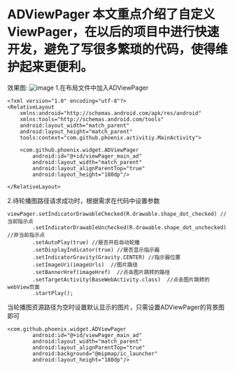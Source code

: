 # ADViewPager 本文重点介绍了自定义ViewPager，在以后的项目中进行快速开发，避免了写很多繁琐的代码，使得维护起来更便利。
效果图:
![image](https://github.com/GitPhoenix/ADViewPager/blob/master/screen/screen.gif)
1.在布局文件中加入ADViewPager
```
<?xml version="1.0" encoding="utf-8"?>
<RelativeLayout
    xmlns:android="http://schemas.android.com/apk/res/android"
    xmlns:tools="http://schemas.android.com/tools"
    android:layout_width="match_parent"
    android:layout_height="match_parent"
    tools:context="com.github.phoenix.activitiy.MainActivity">

    <com.github.phoenix.widget.ADViewPager
        android:id="@+id/viewPager_main_ad"
        android:layout_width="match_parent"
        android:layout_alignParentTop="true"
        android:layout_height="180dp"/>

</RelativeLayout>
```
2.待轮播图路径请求成功时，根据需求在代码中设置参数
```
viewPager.setIndicatorDrawableChecked(R.drawable.shape_dot_checked) //当前指示点
        .setIndicatorDrawableUnchecked(R.drawable.shape_dot_unchecked) //非当前指示点
        .setAutoPlay(true) //是否开启自动轮播
        .setDisplayIndicator(true) //是否显示指示器
        .setIndicatorGravity(Gravity.CENTER) //指示器位置
        .setImageUri(imageUrls)  //图片路径
        .setBannerHref(imageHref)  //点击图片跳转的路径
        .setTargetActivity(BaseWebActivity.class)  //点击图片跳转的webView页面
        .startPlay();
```
当轮播图资源路径为空时设置默认显示的图片，只需设置ADViewPager的背景图即可
```
<com.github.phoenix.widget.ADViewPager
        android:id="@+id/viewPager_main_ad"
        android:layout_width="match_parent"
        android:layout_alignParentTop="true"
        android:background="@mipmap/ic_launcher"
        android:layout_height="180dp"/>
```

